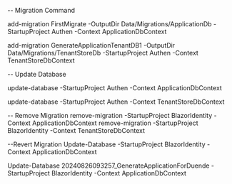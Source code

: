 -- Migration Command

add-migration FirstMigrate -OutputDir  Data/Migrations/ApplicationDb  -StartupProject Authen -Context ApplicationDbContext

add-migration GenerateApplicationTenantDB1 -OutputDir  Data/Migrations/TenantStoreDb  -StartupProject Authen -Context TenantStoreDbContext


-- Update Database

update-database -StartupProject Authen  -Context ApplicationDbContext

update-database -StartupProject Authen  -Context TenantStoreDbContext



-- Remove Migration
remove-migration  -StartupProject BlazorIdentity -Context ApplicationDbContext
remove-migration  -StartupProject BlazorIdentity -Context TenantStoreDbContext

--Revert Migration
Update-Database <tenmigration> -StartupProject BlazorIdentity  -Context ApplicationDbContext

Update-Database 20240826093257_GenerateApplicationForDuende -StartupProject BlazorIdentity  -Context ApplicationDbContext